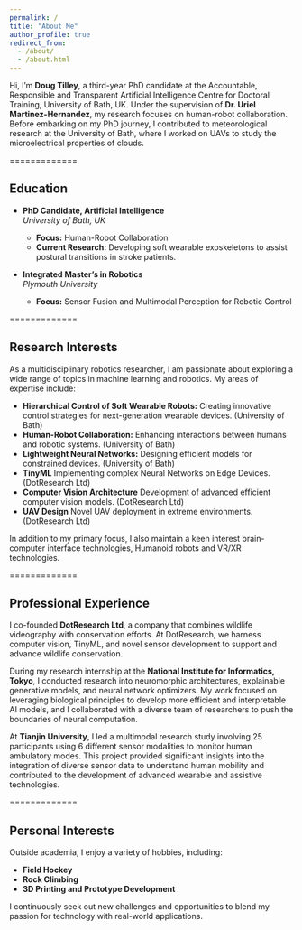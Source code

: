 ```yaml
---
permalink: /
title: "About Me"
author_profile: true
redirect_from: 
  - /about/
  - /about.html
---
```


Hi, I’m **Doug Tilley**, a third-year PhD candidate at the Accountable, Responsible and Transparent Artificial Intelligence Centre for Doctoral Training, University of Bath, UK. Under the supervision of **Dr. Uriel Martinez-Hernandez**, my research focuses on human-robot collaboration. Before embarking on my PhD journey, I contributed to meteorological research at the University of Bath, where I worked on UAVs to study the microelectrical properties of clouds.

=============
## Education

- **PhD Candidate, Artificial Intelligence**  
  *University of Bath, UK*  
  - **Focus:** Human-Robot Collaboration  
  - **Current Research:** Developing soft wearable exoskeletons to assist postural transitions in stroke patients.

- **Integrated Master’s in Robotics**  
  *Plymouth University*  
  - **Focus:** Sensor Fusion and Multimodal Perception for Robotic Control


=============
## Research Interests

As a multidisciplinary robotics researcher, I am passionate about exploring a wide range of topics in machine learning and robotics. My areas of expertise include:

- **Hierarchical Control of Soft Wearable Robots:** Creating innovative control strategies for next-generation wearable devices. (University of Bath)
- **Human-Robot Collaboration:** Enhancing interactions between humans and robotic systems. (University of Bath)
- **Lightweight Neural Networks:** Designing efficient models for constrained devices. (University of Bath)
- **TinyML** Implementing complex Neural Networks on Edge Devices. (DotResearch Ltd)
- **Computer Vision Architecture** Development of advanced efficient computer vision models. (DotResearch Ltd)
- **UAV Design** Novel UAV deployment in extreme environments. (DotResearch Ltd)

In addition to my primary focus, I also maintain a keen interest brain-computer interface technologies, Humanoid robots and VR/XR technologies.


=============
## Professional Experience

I co-founded **DotResearch Ltd**, a company that combines wildlife videography with conservation efforts. At DotResearch, we harness computer vision, TinyML, and novel sensor development to support and advance wildlife conservation.

During my research internship at the **National Institute for Informatics, Tokyo**, I conducted research into neuromorphic architectures, explainable generative models, and neural network optimizers. My work focused on leveraging biological principles to develop more efficient and interpretable AI models, and I collaborated with a diverse team of researchers to push the boundaries of neural computation.

At **Tianjin University**, I led a multimodal research study involving 25 participants using 6 different sensor modalities to monitor human ambulatory modes. This project provided significant insights into the integration of diverse sensor data to understand human mobility and contributed to the development of advanced wearable and assistive technologies.


=============
## Personal Interests

Outside academia, I enjoy a variety of hobbies, including:

- **Field Hockey**
- **Rock Climbing**
- **3D Printing and Prototype Development**

I continuously seek out new challenges and opportunities to blend my passion for technology with real-world applications.
